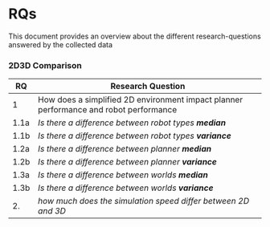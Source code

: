 # RQs
This document provides an overview about the different research-questions answered by the collected data

### 2D3D Comparison
| **RQ** | **Research Question** |
| ------------- | -------------- |
| 1   | How does a simplified 2D environment impact planner performance and robot performance |
| 1.1a | *Is there a difference between robot types **median*** |
| 1.1b | *Is there a difference between robot types **variance*** |
| 1.2a | *Is there a difference between planner **median*** |
| 1.2b | *Is there a difference between planner **variance*** |
| 1.3a | *Is there a difference between worlds **median*** |
| 1.3b | *Is there a difference between worlds **variance*** |
| 2.  | *how much does the simulation speed differ between 2D and 3D* |